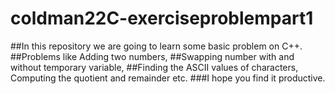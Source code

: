 # coldman22C-exerciseproblempart1
##In this repository we are going to learn some basic problem on C++.
##Problems like Adding two numbers,
##Swapping number with and without temporary variable,
##Finding the ASCII values of characters, Computing the quotient and remainder etc.
###I hope you find it productive.

